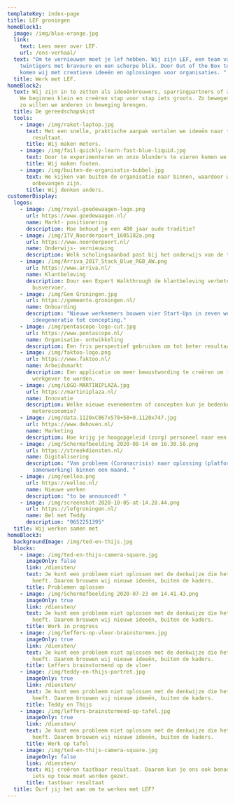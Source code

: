 ```yaml
---
templateKey: index-page
title: LEF groningen
homeBlock1:
  image: /img/blue-orange.jpg
  link:
    text: Lees meer over LEF.
    url: /ons-verhaal/
  text: "Om te vernieuwen moet je lef hebben. Wij zijn LEF, een team van
    twintigers met bravoure en een scherpe blik. Door Out of the Box te denken
    komen wij met creatieve ideeën en oplossingen voor organisaties. "
  title: Werk met LEF.
homeBlock2:
  text: Wij zijn in te zetten als ideeënbrouwers, sparringpartners of aanjagers.
    We beginnen klein en creëren stap voor stap iets groots. Zo bewegen wij, en
    zo willen we anderen in beweging brengen.
  title: De gereedschapskist
  tools:
    - image: /img/raket-laptop.jpg
      text: Met een snelle, praktische aanpak vertalen we ideeën naar tastbaar
        resultaat.
      title: Wij maken meters.
    - image: /img/fail-quickly-learn-fast-blue-liquid.jpg
      text: Door te experimenteren en onze blunders te vieren komen we verder.
      title: Wij maken fouten.
    - image: /img/buiten-de-organisatie-bubbel.jpg
      text: We kijken van buiten de organisatie naar binnen, waardoor we kritisch en
        onbevangen zijn.
      title: Wij denken anders.
customerDisplay:
  logos:
    - image: /img/royal-goedewaagen-logo.png
      url: https://www.goedewaagen.nl/
      name: Markt- positionering
      description: Hoe behoud je een 400 jaar oude traditie?
    - image: /img/1TV_Noorderpoort_1605182a.png
      url: https://www.noorderpoort.nl/
      name: Onderwijs- vernieuwing
      description: Welk scholingsaanbod past bij het onderwijs van de toekomst?
    - image: /img/Arriva_2017_Stack_Blue_RGB_AW.png
      url: https://www.arriva.nl/
      name: Klantbeleving
      description: Door een Expert Walkthrough de klantbeleving verbeteren in het
        busvervoer.
    - image: /img/Gem Groningen.jpg
      url: https://gemeente.groningen.nl/
      name: Onboarding
      description: "Nieuwe werknemers bouwen vier Start-Ups in zeven weken: van
        ideegeneratie tot concepting."
    - image: /img/pentascope-logo-cut.jpg
      url: https://www.pentascope.nl/
      name: Organisatie- ontwikkeling
      description: Een fris perspectief gebruiken om tot beter resultaat te komen.
    - image: /img/faktoo-logo.png
      url: https://www.faktoo.nl/
      name: Arbeidsmarkt
      description: Een applicatie om meer bewustwording te creëren om inclusief
        werkgever te worden.
    - image: /img/LOGO-MARTINIPLAZA.jpg
      url: https://martiniplaza.nl/
      name: Innovatie
      description: Welke nieuwe evenementen of concepten kun je bedenken in de 1,5
        metereconomie?
    - image: /img/data.1120xC867x578+58+0.1120x747.jpg
      url: https://www.dehoven.nl/
      name: Marketing
      description: Hoe krijg je hoogopgeleid (zorg) personeel naar een krimpregio?
    - image: /img/Schermafbeelding 2020-08-14 om 16.30.58.png
      url: https://streekdiensten.nl/
      name: Digitalisering
      description: "Van probleem (Coronacrisis) naar oplossing (platform voor
        samenwerking) binnen een maand. "
    - image: /img/eelloo.png
      url: https://eelloo.nl/
      name: Nieuwe werken
      description: "to be announced! "
    - image: /img/screenshot-2020-10-05-at-14.28.44.png
      url: https://lefgroningen.nl/
      name: Bel met Teddy
      description: "0652251395"
  title: Wij werken samen met
homeBlock3:
  backgroundImage: /img/ted-en-thijs.jpg
  blocks:
    - image: /img/ted-en-thijs-camera-square.jpg
      imageOnly: false
      link: /diensten/
      text: Je kunt een probleem niet oplossen met de denkwijze die het veroorzaakt
        heeft. Daarom brouwen wij nieuwe ideeën, buiten de kaders.
      title: Problemen oplossen
    - image: /img/Schermafbeelding 2020-07-23 om 14.41.43.png
      imageOnly: true
      link: /diensten/
      text: Je kunt een probleem niet oplossen met de denkwijze die het veroorzaakt
        heeft. Daarom brouwen wij nieuwe ideeën, buiten de kaders.
      title: Work in progress
    - image: /img/leffers-op-vloer-brainstormen.jpg
      imageOnly: true
      link: /diensten/
      text: Je kunt een probleem niet oplossen met de denkwijze die het veroorzaakt
        heeft. Daarom brouwen wij nieuwe ideeën, buiten de kaders.
      title: Leffers brainstormend op de vloer
    - image: /img/teddy-en-thijs-portret.jpg
      imageOnly: true
      link: /diensten/
      text: Je kunt een probleem niet oplossen met de denkwijze die het veroorzaakt
        heeft. Daarom brouwen wij nieuwe ideeën, buiten de kaders.
      title: Teddy en Thijs
    - image: /img/leffers-brainstormend-op-tafel.jpg
      imageOnly: true
      link: /diensten/
      text: Je kunt een probleem niet oplossen met de denkwijze die het veroorzaakt
        heeft. Daarom brouwen wij nieuwe ideeën, buiten de kaders.
      title: Werk op tafel
    - image: /img/ted-en-thijs-camera-square.jpg
      imageOnly: false
      link: /diensten/
      text: Wij creëren tastbaar resultaat. Daarom kun je ons ook benaderen als er
        iets op touw moet worden gezet.
      title: tastbaar resultaat
  title: Durf jij het aan om te werken met LEF?
---
```

